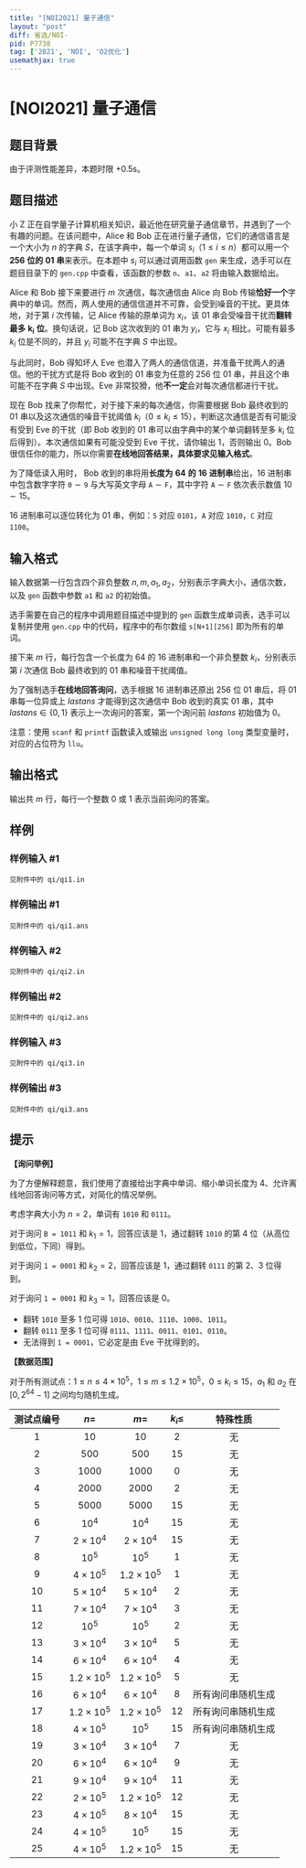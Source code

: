```yaml
---
title: "[NOI2021] 量子通信"
layout: "post"
diff: 省选/NOI-
pid: P7738
tag: ['2021', 'NOI', 'O2优化']
usemathjax: true
---
```


# [NOI2021] 量子通信
## 题目背景

由于评测性能差异，本题时限 +0.5s。
## 题目描述

小 Z 正在自学量子计算机相关知识，最近他在研究量子通信章节，并遇到了一个有趣的问题。在该问题中，Alice 和 Bob 正在进行量子通信，它们的通信语言是一个大小为 $n$ 的字典 $S$，在该字典中，每一个单词 $s_i$（$1 \le i \le n$）都可以用一个 $\boldsymbol{256}$ **位的** $\boldsymbol{01}$ **串**来表示。在本题中 $s_i$ 可以通过调用函数 `gen` 来生成，选手可以在题目目录下的 `gen.cpp` 中查看，该函数的参数 `n`、`a1`、`a2` 将由输入数据给出。

Alice 和 Bob 接下来要进行 $m$ 次通信，每次通信由 Alice 向 Bob 传输**恰好一个**字典中的单词。然而，两人使用的通信信道并不可靠，会受到噪音的干扰。更具体地，对于第 $i$ 次传输，记 Alice 传输的原单词为 $x_i$，该 $01$ 串会受噪音干扰而**翻转最多** $\boldsymbol{k_i}$ **位**。换句话说，记 Bob 这次收到的 $01$ 串为 $y_i$，它与 $x_i$ 相比，可能有最多 $k_i$ 位是不同的，并且 $y_i$ 可能不在字典 $S$ 中出现。

与此同时，Bob 得知坏人 Eve 也潜入了两人的通信信道，并准备干扰两人的通信。他的干扰方式是将 Bob 收到的 $01$ 串变为任意的 $256$ 位 $01$ 串，并且这个串可能不在字典 $S$ 中出现。Eve 非常狡猾，他**不一定**会对每次通信都进行干扰。

现在 Bob 找来了你帮忙，对于接下来的每次通信，你需要根据 Bob 最终收到的 $01$ 串以及这次通信的噪音干扰阈值 $k_i$（$0 \le k_i \le 15$），判断这次通信是否有可能没有受到 Eve 的干扰（即 Bob 收到的 $01$ 串可以由字典中的某个单词翻转至多 $k_i$ 位后得到）。本次通信如果有可能没受到 Eve 干扰，请你输出 $1$，否则输出 $0$。Bob 很信任你的能力，所以你需要**在线地回答结果，具体要求见输入格式**。

为了降低读入用时， Bob 收到的串将用**长度为** $\boldsymbol{64}$ **的** $\boldsymbol{16}$ **进制串**给出，$16$ 进制串中包含数字字符 $\texttt{0} \sim \texttt{9}$ 与大写英文字母 $\texttt{A} \sim \texttt{F}$，其中字符 $\texttt{A} \sim \texttt{F}$ 依次表示数值 $10 \sim 15$。

$16$ 进制串可以逐位转化为 $01$ 串，例如：`5` 对应 `0101`，`A` 对应 `1010`，`C` 对应 `1100`。
## 输入格式

输入数据第一行包含四个非负整数 $n, m, a_1, a_2$，分别表示字典大小，通信次数，以及 `gen` 函数中参数 `a1` 和 `a2` 的初始值。

选手需要在自己的程序中调用题目描述中提到的 `gen` 函数生成单词表，选手可以复制并使用 `gen.cpp` 中的代码，程序中的布尔数组 `s[N+1][256]` 即为所有的单词。

接下来 $m$ 行，每行包含一个长度为 $64$ 的 $16$ 进制串和一个非负整数 $k_i$，分别表示第 $i$ 次通信 Bob 最终收到的 $01$ 串和噪音干扰阈值。

为了强制选手**在线地回答询问**，选手根据 $16$ 进制串还原出 $256$ 位 $01$ 串后，将 $01$ 串每一位异或上 ${\mathit{lastans}}$ 才能得到这次通信中 Bob 收到的真实 $01$ 串，其中 ${\mathit{lastans}} \in \{ 0, 1 \}$ 表示上一次询问的答案，第一个询问前 ${\mathit{lastans}}$ 初始值为 0。

注意：使用 `scanf` 和 `printf` 函数读入或输出 `unsigned long long` 类型变量时，对应的占位符为 `llu`。
## 输出格式

输出共 $m$ 行，每行一个整数 $0$ 或 $1$ 表示当前询问的答案。
## 样例

### 样例输入 #1
```
见附件中的 qi/qi1.in
```
### 样例输出 #1
```
见附件中的 qi/qi1.ans
```
### 样例输入 #2
```
见附件中的 qi/qi2.in
```
### 样例输出 #2
```
见附件中的 qi/qi2.ans
```
### 样例输入 #3
```
见附件中的 qi/qi3.in
```
### 样例输出 #3
```
见附件中的 qi/qi3.ans
```
## 提示

**【询问举例】**

为了方便解释题意，我们使用了直接给出字典中单词、缩小单词长度为 $4$、允许离线地回答询问等方式，对简化的情况举例。

考虑字典大小为 $n = 2$，单词有 `1010` 和 `0111`。

对于询问 `B = 1011` 和 $k_1 = 1$，回答应该是 $1$，通过翻转 `1010` 的第 $4$ 位（从高位到低位，下同）得到。

对于询问 `1 = 0001` 和 $k_2 = 2$，回答应该是 $1$，通过翻转 `0111` 的第 $2$、$3$ 位得到。

对于询问 `1 = 0001` 和 $k_3 = 1$，回答应该是 $0$。

- 翻转 `1010` 至多 $1$ 位可得 `1010`、`0010`、`1110`、`1000`、`1011`。
- 翻转 `0111` 至多 $1$ 位可得 `0111`、`1111`、`0011`、`0101`、`0110`。
- 无法得到 `1 = 0001`，它必定是由 Eve 干扰得到的。

**【数据范围】**

对于所有测试点：$1 \le n \le 4 \times {10}^5$，$1 \le m \le 1.2 \times {10}^5$，$0 \le k_i \le 15$，$a_1$ 和 $a_2$ 在 $[0, 2^{64} - 1]$ 之间均匀随机生成。

| 测试点编号 | $n =$ | $m =$ | $k_i \le$ | 特殊性质 |
|:-:|:-:|:-:|:-:|:-:|
| $1$ | $10$ | $10$ | $2$ | 无 |
| $2$ | $500$ | $500$ | $15$ | 无 |
| $3$ | $1000$ | $1000$ | $0$ | 无 |
| $4$ | $2000$ | $2000$ | $2$ | 无 |
| $5$ | $5000$ | $5000$ | $15$ | 无 |
| $6$ | $10^4$ | $10^4$ | $15$ | 无 |
| $7$ | $2\times 10^4$ | $2\times 10^4$ | $15$ | 无 |
| $8$ | $10^5$ | $10^5$ | $1$ | 无 |
| $9$ | $4\times 10^5$ | $1.2\times 10^5$ | $1$ | 无 |
| $10$ | $5\times 10^4$ | $5\times 10^4$ | $2$ | 无 |
| $11$ | $7\times 10^4$ | $7\times 10^4$ | $3$ | 无 |
| $12$ | $10^5$ | $10^5$ | $2$ | 无 |
| $13$ | $3\times 10^4$ | $3\times 10^4$ | $5$ | 无 |
| $14$ | $6\times 10^4$ | $6\times 10^4$ | $4$ | 无 |
| $15$ | $1.2\times 10^5$ | $1.2\times 10^5$ | $5$ | 无 |
| $16$ | $6\times 10^4$ | $6\times 10^4$ | $8$ | 所有询问串随机生成 |
| $17$ | $1.2\times 10^5$ | $1.2\times 10^5$ | $12$ | 所有询问串随机生成 |
| $18$ | $4\times 10^5$ | $10^5$ | $15$ | 所有询问串随机生成 |
| $19$ | $3\times 10^4$ | $3\times 10^4$ | $7$ | 无 |
| $20$ | $6\times 10^4$ | $6\times 10^4$ | $9$ | 无 |
| $21$ | $9\times 10^4$ | $9\times 10^4$ | $11$ | 无 |
| $22$ | $2\times 10^5$ | $1.2\times 10^5$ | $12$ | 无 |
| $23$ | $4\times 10^5$ | $8\times 10^4$ | $15$ | 无 |
| $24$ | $4\times 10^5$ | $10^5$ | $15$ | 无 |
| $25$ | $4\times 10^5$ | $1.2\times 10^5$ | $15$ | 无 |
